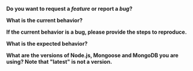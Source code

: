 <!-- *Before creating an issue please make sure you are using the latest version of mongoose -->

**Do you want to request a *feature* or report a *bug*?**

**What is the current behavior?**

**If the current behavior is a bug, please provide the steps to reproduce.**
<!-- If you can, provide a standalone script / gist to reproduce your issue. -->

<!-- If you are using TypeScript, please include your `tsconfig.json` -->

**What is the expected behavior?**

**What are the versions of Node.js, Mongoose and MongoDB you are using? Note that "latest" is not a version.**

<!-- You can print `mongoose.version` to get your current version of Mongoose: https://mongoosejs.com/docs/api.html#mongoose_Mongoose-version -->
